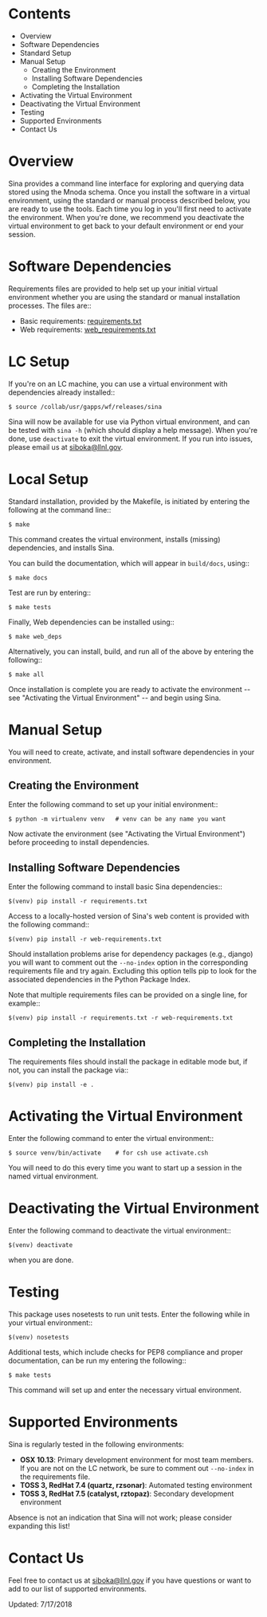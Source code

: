 Contents
========
- Overview
- Software Dependencies
- Standard Setup
- Manual Setup
  * Creating the Environment
  * Installing Software Dependencies
  * Completing the Installation
- Activating the Virtual Environment
- Deactivating the Virtual Environment
- Testing
- Supported Environments
- Contact Us


Overview
========

Sina provides a command line interface for exploring and querying data stored
using the Mnoda schema.  Once you install the software in a virtual environment,
using the standard or manual process described below, you are ready to use the
tools.  Each time you log in you'll first need to activate the environment.
When you're done, we recommend you deactivate the virtual environment to get
back to your default environment or end your session.


Software Dependencies
=====================

Requirements files are provided to help set up your initial virtual environment
whether you are using the standard or manual installation processes.  The files
are::

- Basic requirements:  [requirements.txt](requirements.txt)
- Web requirements:  [web_requirements.txt](web_requirements.txt)


LC Setup
========

If you're on an LC machine, you can use a virtual environment with dependencies
already installed::

    $ source /collab/usr/gapps/wf/releases/sina

Sina will now be available for use via Python virtual environment, and can be
tested with `sina -h` (which should display a help message). When you're done,
use `deactivate` to exit the virtual environment. If you run into issues,
please email us at siboka@llnl.gov.


Local Setup
===========

Standard installation, provided by the Makefile, is initiated by entering
the following at the command line::

    $ make

This command creates the virtual environment, installs \(missing\) dependencies,
and installs Sina.

You can build the documentation, which will appear in `build/docs`, using::

    $ make docs

Test are run by entering::

    $ make tests

Finally, Web dependencies can be installed using::

    $ make web_deps

Alternatively, you can install, build, and run all of the above by entering
the following::

    $ make all

Once installation is complete you are ready to activate the environment -- see
"Activating the Virtual Environment" -- and begin using Sina.


Manual Setup
============

You will need to create, activate, and install software dependencies in your
environment.


Creating the Environment
------------------------
Enter the following command to set up your initial environment::

    $ python -m virtualenv venv   # venv can be any name you want

Now activate the environment \(see "Activating the Virtual Environment"\)
before proceeding to install dependencies.


Installing Software Dependencies
--------------------------------
Enter the following command to install basic Sina dependencies::

    $(venv) pip install -r requirements.txt

Access to a locally-hosted version of Sina's web content is provided
with the following command::

    $(venv) pip install -r web-requirements.txt

Should installation problems arise for dependency packages (e.g., django) you
will want to comment out the `--no-index` option in the corresponding
requirements file and try again. Excluding this option tells pip to look for
the associated dependencies in the Python Package Index.

Note that multiple requirements files can be provided on a single line, for
example::

    $(venv) pip install -r requirements.txt -r web-requirements.txt


Completing the Installation
---------------------------
The requirements files should install the package in editable mode but, if
not, you can install the package via::

    $(venv) pip install -e .


Activating the Virtual Environment
==================================
Enter the following command to enter the virtual environment::

    $ source venv/bin/activate    # for csh use activate.csh

You will need to do this every time you want to start up a session in the named
virtual environment.


Deactivating the Virtual Environment
====================================
Enter the following command to deactivate the virtual environment::

    $(venv) deactivate

when you are done.


Testing
=======

This package uses nosetests to run unit tests.  Enter the following while in
your virtual environment::

    $(venv) nosetests

Additional tests, which include checks for PEP8 compliance and proper
documentation, can be run my entering the following::

    $ make tests

This command will set up and enter the necessary virtual environment.


Supported Environments
======================

Sina is regularly tested in the following environments:

- **OSX 10.13**: Primary development environment for most team members.
  If you are not on the LC network, be sure to comment out `--no-index` in the
  requirements file.
- **TOSS 3, RedHat 7.4 (quartz, rzsonar)**: Automated testing environment
- **TOSS 3, RedHat 7.5 (catalyst, rztopaz)**: Secondary development environment

Absence is not an indication that Sina will not work; please consider expanding this list!


Contact Us
==========

Feel free to contact us at siboka@llnl.gov if you have questions or want to
add to our list of supported environments.


Updated: 7/17/2018
